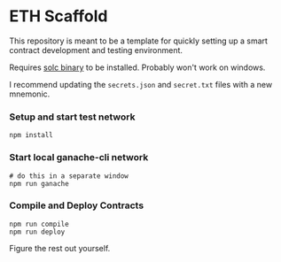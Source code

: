 # ETH Scaffold

This repository is meant to be a template for quickly setting up a smart contract development and testing environment.

Requires [solc binary](https://solidity.readthedocs.io/en/v0.5.3/installing-solidity.html#binary-packages) to be installed. Probably won't work on windows.

I recommend updating the `secrets.json` and `secret.txt` files with a new mnemonic.

### Setup and start test network

    npm install

### Start local ganache-cli network

    # do this in a separate window
    npm run ganache

### Compile and Deploy Contracts

    npm run compile
    npm run deploy

Figure the rest out yourself.